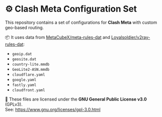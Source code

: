 # ⚙️ Clash Meta Configuration Set

This repository contains a set of configurations for **Clash Meta** with custom geo-based routing.

📦 It uses data from [MetaCubeX/meta-rules-dat](https://github.com/MetaCubeX/meta-rules-dat) and [Loyalsoldier/v2ray-rules-dat](https://github.com/MetaCubeX/meta-rules-dat):

- `geoip.dat`
- `geosite.dat`
- `country-lite.mmdb`
- `GeoLite2-ASN.mmdb`
- `cloudflare.yaml`
- `google.yaml`
- `fastly.yaml`
- `cloudfront.yaml`

📝 These files are licensed under the **GNU General Public License v3.0** (GPLv3).  
See: https://www.gnu.org/licenses/gpl-3.0.html


